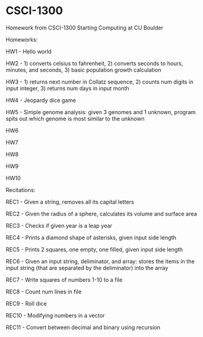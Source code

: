# CSCI-1300
Homework from CSCI-1300 Starting Computing at CU Boulder

Homeworks:

HW1 - Hello world

HW2 - 1) converts celsius to fahrenheit, 2) converts seconds to hours, minutes, and seconds, 3) basic population growth calculation

HW3 - 1) returns next number in Collatz sequence, 2) counts num digits in input integer, 3) returns num days in input month

HW4 - Jeopardy dice game

HW5 - Simple genome analysis: given 3 genomes and 1 unknown, program spits out which genome is most similar to the unknown

HW6

HW7

HW8

HW9

HW10

Recitations:

REC1 - Given a string, removes all its capital letters

REC2 - Given the radius of a sphere, calculates its volume and surface area

REC3 - Checks if given year is a leap year

REC4 - Prints a diamond shape of asterisks, given input side length

REC5 - Prints 2 squares, one empty, one filled, given input side length

REC6 - Given an input string, deliminator, and array: stores the items in the input string (that are separated by the deliminator) into the array

REC7 - Write squares of numbers 1-10 to a file

REC8 - Count num lines in file

REC9 - Roll dice

REC10 - Modifying numbers in a vector

REC11 - Convert between decimal and binary using recursion
